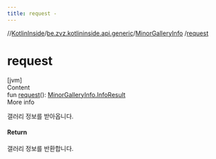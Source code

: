 ```yaml
---
title: request -
---
```

//[KotlinInside](../../index.md)/[be.zvz.kotlininside.api.generic](../index.md)/[MinorGalleryInfo](index.md)
/[request](request.md)

# request

[jvm]  
Content  
fun [request](request.md)(): [MinorGalleryInfo.InfoResult](-info-result/index.md)  
More info

갤러리 정보를 받아옵니다.



#### Return  


갤러리 정보를 반환합니다.

  



